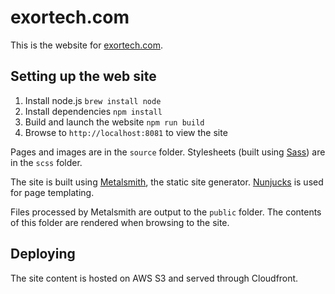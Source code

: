 # exortech.com

This is the website for [exortech.com](https://www.exortech.com).

## Setting up the web site

1. Install node.js `brew install node`
1. Install dependencies `npm install`
1. Build and launch the website `npm run build`
1. Browse to `http://localhost:8081` to view the site

Pages and images are in the `source` folder. Stylesheets (built using [Sass](http://sass-lang.com/)) are in the `scss` folder.

The site is built using [Metalsmith](http://www.metalsmith.io/), the static site generator. [Nunjucks](https://mozilla.github.io/nunjucks/) is used for page templating.

Files processed by Metalsmith are output to the `public` folder. The contents of this folder are rendered when browsing to the site.

## Deploying

The site content is hosted on AWS S3 and served through Cloudfront.

